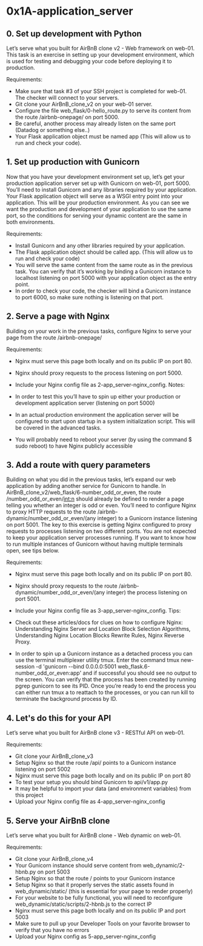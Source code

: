 # 0x1A-application_server

## 0. Set up development with Python

Let’s serve what you built for AirBnB clone v2 - Web framework on web-01. This task is an exercise in setting up your development environment, which is used for testing and debugging your code before deploying it to production.

Requirements:

- Make sure that task #3 of your SSH project is completed for web-01. The checker will connect to your servers.
- Git clone your AirBnB_clone_v2 on your web-01 server.
- Configure the file web_flask/0-hello_route.py to serve its content from the route /airbnb-onepage/ on port 5000.
- Be careful, another process may already listen on the same port (Datadog or something else..)
- Your Flask application object must be named app (This will allow us to run and check your code).

## 1. Set up production with Gunicorn

Now that you have your development environment set up, let’s get your production application server set up with Gunicorn on web-01, port 5000. You’ll need to install Gunicorn and any libraries required by your application. Your Flask application object will serve as a WSGI entry point into your application. This will be your production environment. As you can see we want the production and development of your application to use the same port, so the conditions for serving your dynamic content are the same in both environments.

Requirements:

- Install Gunicorn and any other libraries required by your application.
- The Flask application object should be called app. (This will allow us to run and check your code)
- You will serve the same content from the same route as in the previous task. You can verify that it’s working by binding a Gunicorn instance to localhost listening on port 5000 with your application object as the entry point.
- In order to check your code, the checker will bind a Gunicorn instance to port 6000, so make sure nothing is listening on that port.

## 2. Serve a page with Nginx

Building on your work in the previous tasks, configure Nginx to serve your page from the route /airbnb-onepage/

Requirements:

- Nginx must serve this page both locally and on its public IP on port 80.
- Nginx should proxy requests to the process listening on port 5000.
- Include your Nginx config file as 2-app_server-nginx_config.
Notes:

- In order to test this you’ll have to spin up either your production or development application server (listening on port 5000)
- In an actual production environment the application server will be configured to start upon startup in a system initialization script. This will be covered in the advanced tasks.
- You will probably need to reboot your server (by using the command $ sudo reboot) to have Nginx publicly accessible

## 3. Add a route with query parameters

Building on what you did in the previous tasks, let’s expand our web application by adding another service for Gunicorn to handle. In AirBnB_clone_v2/web_flask/6-number_odd_or_even, the route /number_odd_or_even/<int:n> should already be defined to render a page telling you whether an integer is odd or even. You’ll need to configure Nginx to proxy HTTP requests to the route /airbnb-dynamic/number_odd_or_even/(any integer) to a Gunicorn instance listening on port 5001. The key to this exercise is getting Nginx configured to proxy requests to processes listening on two different ports. You are not expected to keep your application server processes running. If you want to know how to run multiple instances of Gunicorn without having multiple terminals open, see tips below.

Requirements:

- Nginx must serve this page both locally and on its public IP on port 80.
- Nginx should proxy requests to the route /airbnb-dynamic/number_odd_or_even/(any integer) the process listening on port 5001.
- Include your Nginx config file as 3-app_server-nginx_config.
Tips:

- Check out these articles/docs for clues on how to configure Nginx: Understanding Nginx Server and Location Block Selection Algorithms, Understanding Nginx Location Blocks Rewrite Rules, Nginx Reverse Proxy.
- In order to spin up a Gunicorn instance as a detached process you can use the terminal multiplexer utility tmux. Enter the command tmux new-session -d 'gunicorn --bind 0.0.0.0:5001 web_flask.6-number_odd_or_even:app' and if successful you should see no output to the screen. You can verify that the process has been created by running pgrep gunicorn to see its PID. Once you’re ready to end the process you can either run tmux a to reattach to the processes, or you can run kill <PID> to terminate the background process by ID.

## 4. Let's do this for your API

Let’s serve what you built for AirBnB clone v3 - RESTful API on web-01.

Requirements:

- Git clone your AirBnB_clone_v3
- Setup Nginx so that the route /api/ points to a Gunicorn instance listening on port 5002
- Nginx must serve this page both locally and on its public IP on port 80
- To test your setup you should bind Gunicorn to api/v1/app.py
- It may be helpful to import your data (and environment variables) from this project
- Upload your Nginx config file as 4-app_server-nginx_config

## 5. Serve your AirBnB clone

Let’s serve what you built for AirBnB clone - Web dynamic on web-01.

Requirements:

- Git clone your AirBnB_clone_v4
- Your Gunicorn instance should serve content from web_dynamic/2-hbnb.py on port 5003
- Setup Nginx so that the route / points to your Gunicorn instance
- Setup Nginx so that it properly serves the static assets found in web_dynamic/static/ (this is essential for your page to render properly)
- For your website to be fully functional, you will need to reconfigure web_dynamic/static/scripts/2-hbnb.js to the correct IP
- Nginx must serve this page both locally and on its public IP and port 5003
- Make sure to pull up your Developer Tools on your favorite browser to verify that you have no errors
- Upload your Nginx config as 5-app_server-nginx_config